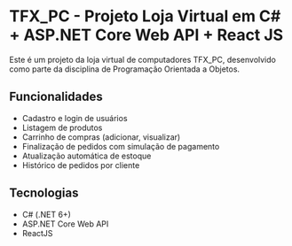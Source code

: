 # TFX_PC - Projeto Loja Virtual em C# + ASP.NET Core Web API + React JS

Este é um projeto da loja virtual de computadores TFX_PC, desenvolvido como parte da disciplina de Programação Orientada a Objetos.

## Funcionalidades

- Cadastro e login de usuários
- Listagem de produtos
- Carrinho de compras (adicionar, visualizar)
- Finalização de pedidos com simulação de pagamento
- Atualização automática de estoque
- Histórico de pedidos por cliente

## Tecnologias

- C# (.NET 6+)
- ASP.NET Core Web API
- ReactJS
